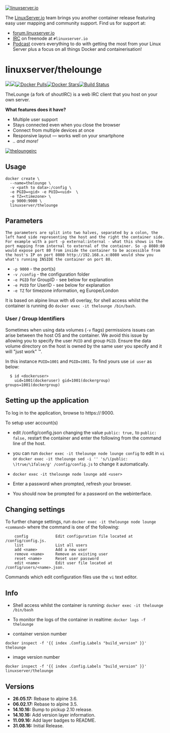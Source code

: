 [linuxserverurl]: https://linuxserver.io
[forumurl]: https://forum.linuxserver.io
[ircurl]: https://www.linuxserver.io/irc/
[podcasturl]: https://www.linuxserver.io/podcast/
[appurl]: https://thelounge.github.io/
[hub]: https://hub.docker.com/r/linuxserver/thelounge/

[![linuxserver.io](https://raw.githubusercontent.com/linuxserver/docker-templates/master/linuxserver.io/img/linuxserver_medium.png)][linuxserverurl]

The [LinuxServer.io][linuxserverurl] team brings you another container release featuring easy user mapping and community support. Find us for support at:
* [forum.linuxserver.io][forumurl]
* [IRC][ircurl] on freenode at `#linuxserver.io`
* [Podcast][podcasturl] covers everything to do with getting the most from your Linux Server plus a focus on all things Docker and containerisation!

# linuxserver/thelounge
[![](https://images.microbadger.com/badges/version/linuxserver/thelounge.svg)](https://microbadger.com/images/linuxserver/thelounge "Get your own version badge on microbadger.com")[![](https://images.microbadger.com/badges/image/linuxserver/thelounge.svg)](https://microbadger.com/images/linuxserver/thelounge "Get your own image badge on microbadger.com")[![Docker Pulls](https://img.shields.io/docker/pulls/linuxserver/thelounge.svg)][hub][![Docker Stars](https://img.shields.io/docker/stars/linuxserver/thelounge.svg)][hub][![Build Status](https://ci.linuxserver.io/buildStatus/icon?job=Docker-Builders/x86-64/x86-64-thelounge)](https://ci.linuxserver.io/job/Docker-Builders/job/x86-64/job/x86-64-thelounge/)

TheLounge (a fork of shoutIRC) is a web IRC client that you host on your own server.

__What features does it have?__
- Multiple user support
- Stays connected even when you close the browser
- Connect from multiple devices at once
- Responsive layout — works well on your smartphone
- _.. and more!_

[![theloungeirc](https://raw.githubusercontent.com/linuxserver/community-templates/master/lsiocommunity/img/shout-icon.png)][appurl]

## Usage

```
docker create \
  --name=thelounge \
  -v <path to data>:/config \
  -e PGID=<gid> -e PUID=<uid>  \
  -e TZ=<timezone> \
  -p 9000:9000 \
  linuxserver/thelounge
```

## Parameters

`The parameters are split into two halves, separated by a colon, the left hand side representing the host and the right the container side.
For example with a port -p external:internal - what this shows is the port mapping from internal to external of the container.
So -p 8080:80 would expose port 80 from inside the container to be accessible from the host's IP on port 8080
http://192.168.x.x:8080 would show you what's running INSIDE the container on port 80.`


* `-p 9000` - the port(s)
* `-v /config` - the configuration folder
* `-e PGID` for GroupID - see below for explanation
* `-e PUID` for UserID - see below for explanation
* `-e TZ` for timezone information, eg Europe/London

It is based on alpine linux with s6 overlay, for shell access whilst the container is running do `docker exec -it thelounge /bin/bash`.

### User / Group Identifiers

Sometimes when using data volumes (`-v` flags) permissions issues can arise between the host OS and the container. We avoid this issue by allowing you to specify the user `PUID` and group `PGID`. Ensure the data volume directory on the host is owned by the same user you specify and it will "just work" ™.

In this instance `PUID=1001` and `PGID=1001`. To find yours use `id user` as below:

```
  $ id <dockeruser>
    uid=1001(dockeruser) gid=1001(dockergroup) groups=1001(dockergroup)
```

## Setting up the application

To log in to the application, browse to https://<hostip>:9000.

To setup user account(s)

+ edit /config/config.json changing the value `public: true,` to `public: false,`  restart the container and enter the following from the command line of the host.

 + you can run `docker exec -it thelounge node lounge config` to edit in `vi` or `docker exec -it thelounge sed -i '' 's/\(public: \)true/\1false/g' /config/config.js` to change it automatically.

+ `docker exec -it thelounge node lounge add <user>`

+ Enter a password when prompted, refresh your browser.

+ You should now be prompted for a password on the webinterface.

## Changing settings

To further change settings, run `docker exec -it thelounge node lounge <command>` where the command is one of the following:

```
    config            Edit configuration file located at /config/config.js.
    list              List all users
    add <name>        Add a new user
    remove <name>     Remove an existing user
    reset <name>      Reset user password
    edit <name>       Edit user file located at /config/users/<name>.json.
```

Commands which edit configuration files use the `vi` text editor.

## Info

* Shell access whilst the container is running: `docker exec -it thelounge /bin/bash`
* To monitor the logs of the container in realtime: `docker logs -f thelounge`

* container version number

`docker inspect -f '{{ index .Config.Labels "build_version" }}' thelounge`

* image version number

`docker inspect -f '{{ index .Config.Labels "build_version" }}' linuxserver/thelounge`


## Versions

+ **26.05.17:** Rebase to alpine 3.6.
+ **06.02.17:** Rebase to alpine 3.5.
+ **14.10.16:** Bump to pickup 2.10 release.
+ **14.10.16:** Add version layer information.
+ **11.09.16:** Add layer badges to README.
+ **31.08.16:** Initial Release.
